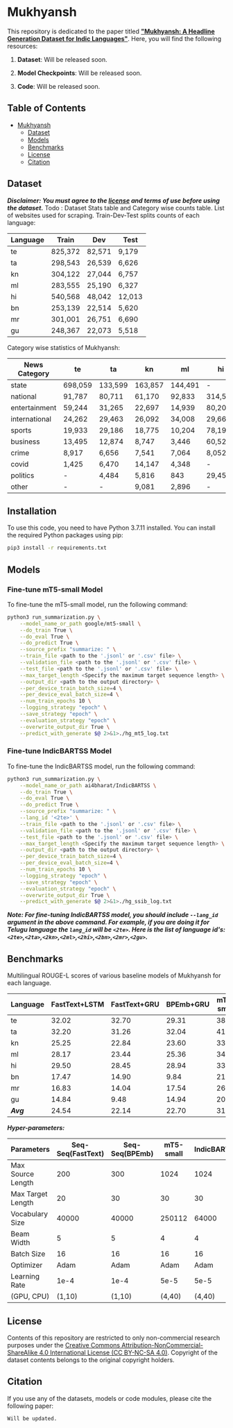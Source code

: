 # Mukhyansh

This repository is dedicated to the paper titled [**"Mukhyansh: A Headline Generation Dataset for Indic Languages"**](). Here, you will find the following resources:

1. **Dataset**: Will be released soon.

2. **Model Checkpoints**: Will be released soon.

3. **Code**: Will be released soon.

## Table of Contents

- [Mukhyansh](#Mukhyansh)
  - [Dataset](#dataset)
  - [Models](#models)
  - [Benchmarks](#benchmarks)
  - [License](#license)
  - [Citation](#citation)

## Dataset
***Disclaimer: You must agree to the [license](#license) and terms of use before using the dataset.***
Todo : Dataset Stats table and Category wise counts table. List of websites used for scraping.
Train-Dev-Test splits counts of each language:

| Language | Train  | Dev   | Test  |
|----------|--------|-------|-------|
| te       | 825,372 | 82,571 | 9,179 |
| ta       | 298,543 | 26,539 | 6,626 |
| kn       | 304,122 | 27,044 | 6,757 |
| ml       | 283,555 | 25,190 | 6,327 |
| hi       | 540,568 | 48,042 | 12,013 |
| bn       | 253,139 | 22,514 | 5,620 |
| mr       | 301,001 | 26,751 | 6,690 |
| gu       | 248,367 | 22,073 | 5,518 |

Category wise statistics of Mukhyansh:

| News Category   | te     | ta    | kn    | ml    | hi     | bn    | mr    | gu    |
|-----------------|--------|-------|-------|-------|--------|-------|-------|-------|
| state           | 698,059 | 133,599 | 163,857 | 144,491 | -      | 143,804 | 184,045 | 123,183 |
| national        | 91,787  | 80,711  | 61,170  | 92,833  | 314,528 | 42,913  | 72,182  | 53,248  |
| entertainment   | 59,244  | 31,265  | 22,697  | 14,939  | 80,202  | 31,470  | 2,819   | 19,710  |
| international   | 24,262  | 29,463  | 26,092  | 34,008  | 29,668  | 20,552  | 15,347  | 37,682  |
| sports          | 19,933  | 29,186  | 18,775  | 10,204  | 78,190  | 30,676  | 29,947  | 19,337  |
| business        | 13,495  | 12,874  | 8,747   | 3,446   | 60,524  | 775    | 10,379  | 21,884  |
| crime           | 8,917   | 6,656  | 7,541   | 7,064   | 8,052   | -      | 16,489  | -      |
| covid           | 1,425   | 6,470  | 14,147  | 4,348   | -      | 4,205  | -      | -      |
| politics        | -      | 4,484  | 5,816   | 843    | 29,459  | 346    | 3,234   | -      |
| other           | -      | -      | 9,081   | 2,896   | -      | 6,532  | -      | 914    |


## Installation
To use this code, you need to have Python 3.7.11 installed. You can install the required Python packages using pip:

```bash
pip3 install -r requirements.txt
```

## Models

### Fine-tune mT5-small Model
To fine-tune the mT5-small model, run the following command:

```bash
python3 run_summarization.py \
    --model_name_or_path google/mt5-small \
    --do_train True \
    --do_eval True \
    --do_predict True \
    --source_prefix "summarize: " \
    --train_file <path to the '.jsonl' or '.csv' file> \
    --validation_file <path to the '.jsonl' or '.csv' file> \
    --test_file <path to the '.jsonl' or '.csv' file> \
    --max_target_length <Specify the maximum target sequence length> \
    --output_dir <path to the output directory> \
    --per_device_train_batch_size=4 \
    --per_device_eval_batch_size=4 \
    --num_train_epochs 10 \
    --logging_strategy "epoch" \
    --save_strategy "epoch" \
    --evaluation_strategy "epoch" \
    --overwrite_output_dir True \
    --predict_with_generate $@ 2>&1>./hg_mt5_log.txt

```

### Fine-tune IndicBARTSS Model
To fine-tune the IndicBARTSS model, run the following command:

```bash
python3 run_summarization.py \
    --model_name_or_path ai4bharat/IndicBARTSS \
    --do_train True \
    --do_eval True \
    --do_predict True \
    --source_prefix "summarize: " \
    --lang_id '<2te>' \
    --train_file <path to the '.jsonl' or '.csv' file> \
    --validation_file <path to the '.jsonl' or '.csv' file> \
    --test_file <path to the '.jsonl' or '.csv' file> \
    --max_target_length <Specify the maximum target sequence length> \
    --output_dir <path to the output directory> \
    --per_device_train_batch_size=4 \
    --per_device_eval_batch_size=4 \
    --num_train_epochs 10 \
    --logging_strategy "epoch" \
    --save_strategy "epoch" \
    --evaluation_strategy "epoch" \
    --overwrite_output_dir True \
    --predict_with_generate $@ 2>&1>./hg_ssib_log.txt

```


***Note: For fine-tuning IndicBARTSS model, you should include `--lang_id` argument in the above command. For example, if you are doing it for Telugu language the `lang_id` will be `<2te>`. Here is the list of language id's: `<2te>`,`<2ta>`,`<2kn>`,`<2ml>`,`<2hi>`,`<2bn>`,`<2mr>`,`<2gu>`.***

## Benchmarks

Multilingual ROUGE-L scores of various baseline models of Mukhyansh for each language.

| Language | FastText+LSTM | FastText+GRU | BPEmb+GRU | mT5-small | IndicBARTSS |
|---------|--------------|-------------|----------|----------|------|
| te      | 32.02        | 32.70       | 29.31    | 38.35    | 37.33|
| ta      | 32.20        | 31.26       | 32.04    | 41.18    | 41.16|
| kn      | 25.25        | 22.84       | 23.60    | 33.34    | 32.59|
| ml      | 28.17        | 23.44       | 25.36    | 34.63    | 32.04|
| hi      | 29.50        | 28.45       | 28.94    | 33.65    | 36.18|
| bn      | 17.47        | 14.90       | 9.84     | 21.56    | 22.04|
| mr      | 16.83        | 14.04       | 17.54    | 26.41    | 27.08|
| gu      | 14.84        | 9.48        | 14.94    | 20.43    | 23.05|
|***Avg***| 24.54        | 22.14       | 22.70    | 31.19    | 31.43|

***Hyper-parameters:***

| Parameters         | Seq-Seq(FastText) | Seq-Seq(BPEmb) | mT5-small | IndicBARTSS |
|--------------------|-------------------|----------------|-----------|------------|
| Max Source Length  | 200               | 300            | 1024      | 1024       |
| Max Target Length  | 20                | 30             | 30        | 30         |
| Vocabulary Size    | 40000             | 40000          | 250112    | 64000      |
| Beam Width         | 5                 | 5              | 4         | 4          |
| Batch Size         | 16                | 16             | 16        | 16         |
| Optimizer          | Adam              | Adam           | Adam      | Adam       |
| Learning Rate      | 1e-4              | 1e-4           | 5e-5      | 5e-5       |
| (GPU, CPU)         | (1,10)            | (1,10)         | (4,40)    | (4,40)     |



## License
Contents of this repository are restricted to only non-commercial research purposes under the [Creative Commons Attribution-NonCommercial-ShareAlike 4.0 International License (CC BY-NC-SA 4.0)](https://creativecommons.org/licenses/by-nc-sa/4.0/). Copyright of the dataset contents belongs to the original copyright holders.

## Citation
If you use any of the datasets, models or code modules, please cite the following paper:

```
Will be updated.
```
